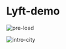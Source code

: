 **Lyft-demo**
===========

![pre-load](http://1.1m.yt/_cnUkft.png)

![intro-city](http://2.1m.yt/9ku-hWn.png)